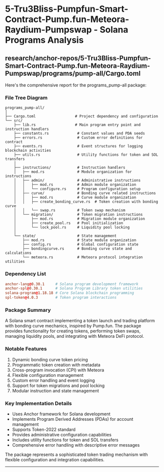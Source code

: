 # 5-Tru3Bliss-Pumpfun-Smart-Contract-Pump.fun-Meteora-Raydium-Pumpswap - Solana Programs Analysis

## research/anchor-repos/5-Tru3Bliss-Pumpfun-Smart-Contract-Pump.fun-Meteora-Raydium-Pumpswap/programs/pump-all/Cargo.toml

Here's the comprehensive report for the programs_pump-all package:

### File Tree Diagram
```
programs_pump-all/
│
├── Cargo.toml                  # Project dependency and configuration
└── src/
    ├── lib.rs                  # Main program entry point and instruction handlers
    ├── constants.rs             # Constant values and PDA seeds
    ├── errors.rs                # Custom error definitions for contract
    ├── events.rs                # Event structures for logging blockchain activities
    ├── utils.rs                 # Utility functions for token and SOL transfers
    │
    ├── instructions/            # Instruction handlers
    │   ├── mod.rs               # Module organization for instructions
    │   ├── admin/               # Administrative instructions
    │   │   ├── mod.rs           # Admin module organization
    │   │   └── configure.rs     # Program configuration setup
    │   ├── curve/               # Bonding curve related instructions
    │   │   ├── mod.rs           # Curve module organization
    │   │   ├── create_bonding_curve.rs  # Token creation with bonding curve
    │   │   └── swap.rs          # Token swap mechanism
    │   └── migration/           # Token migration instructions
    │       ├── mod.rs           # Migration module organization
    │       ├── create_pool.rs   # Pool initialization
    │       └── lock_pool.rs     # Liquidity pool locking
    │
    └── state/                   # State management
        ├── mod.rs               # State module organization
        ├── config.rs            # Global configuration state
        ├── bondingcurve.rs      # Bonding curve state and calculations
        └── meteora.rs           # Meteora protocol integration utilities
```

### Dependency List
```toml
anchor-lang@0.30.1     # Solana program development framework
anchor-spl@0.30.1      # Solana Program Library token utilities
solana-program@1.18.18 # Core Solana blockchain programming
spl-token@4.0.3        # Token program interactions
```

### Package Summary
A Solana smart contract implementing a token launch and trading platform with bonding curve mechanics, inspired by Pump.fun. The package provides functionality for creating tokens, performing token swaps, managing liquidity pools, and integrating with Meteora DeFi protocol.

### Notable Features
1. Dynamic bonding curve token pricing
2. Programmatic token creation with metadata
3. Cross-program invocation (CPI) with Meteora
4. Flexible configuration management
5. Custom error handling and event logging
6. Support for token migrations and pool locking
7. Modular instruction and state management

### Key Implementation Details
- Uses Anchor framework for Solana development
- Implements Program Derived Addresses (PDAs) for account management
- Supports Token-2022 standard
- Provides administrative configuration capabilities
- Includes utility functions for token and SOL transfers
- Comprehensive error handling with descriptive error messages

The package represents a sophisticated token trading mechanism with flexible configuration and integration capabilities.

---

